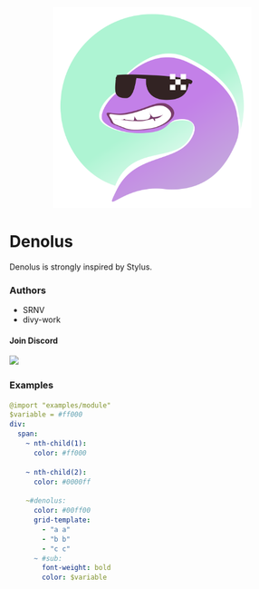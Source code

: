 <p align="center">
    <img src="https://raw.githubusercontent.com/divy-work/denolus/master/assets/denolus_official_logo.svg" width="350">
</p>

# Denolus

Denolus is strongly inspired by Stylus.

### Authors

* SRNV
* divy-work

#### Join Discord

[![](https://discordapp.com/api/guilds/715564894904123424/widget.png?style=banner2)](https://discord.gg/uqywa4W)

### Examples
```yaml
@import "examples/module"
$variable = #ff000
div:
  span:
    ~ nth-child(1):
      color: #ff000

    ~ nth-child(2):
      color: #0000ff

    ~#denolus:
      color: #00ff00
      grid-template:
        - "a a"
        - "b b"
        - "c c"
      ~ #sub:
        font-weight: bold
        color: $variable
```
